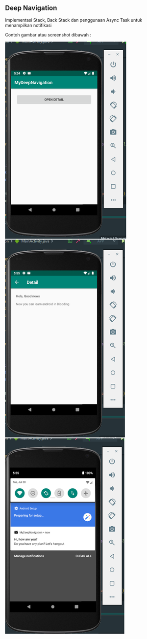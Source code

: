 ## Deep Navigation

Implementasi Stack, Back Stack dan penggunaan Async Task untuk menampilkan notifikasi

Contoh gambar atau screenshot dibawah : 

![](assets/deep_nav_1.png)
![](assets/deep_nav_2.png)
![](assets/deep_nav_3.png)